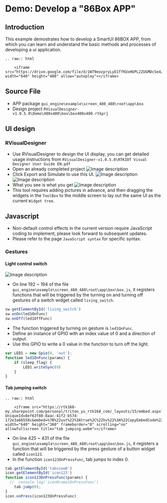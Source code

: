 #  Demo: Develop a "86Box APP"
## Introduction
This example demostrates how to develop a SmartUI 86BOX APP, from which you can learn and understand the basic methods and processes of developing a ui application.


```eval_rst
.. raw:: html

    <iframe src="https://drive.google.com/file/d/1W79eozpryLyD1ffKUxHUPL2ZUGMDcSe4/preview" width="640" height="480" allow="autoplay"></iframe>
```

## Source File
- APP package ```gui_engine\example\screen_480_480\root\app\box```
- Design project ```RVisualDesigner-v1.0.5.0\Demo\480x480\box\box480x480.rtkprj```

## UI design
### RVisualDesigner
- Use RVisualDesigner to design the UI display, you can get detailed usage instructions from ```RVisualDesigner-v1.0.5.0\RTKIOT Visual Designer User Guide EN.pdf```
- Open an already completed project
  ![Image description](https://foruda.gitee.com/images/1701067827418608218/7c54ffbf_10088396.png "ss")
- Click Export and Simulate to use this UI.
  ![Image description](https://foruda.gitee.com/images/1701068361132692754/85acb896_10088396.png "ss")
  ![Image description](https://foruda.gitee.com/images/1701068989928620648/71684794_10088396.png "ss")
- What you see is what you get
  ![Image description](https://foruda.gitee.com/images/1701069129985417739/5558648f_10088396.png "ss")
- This tool requires adding pictures in advance, and then dragging the widgets in the ```ToolBox``` to the middle screen to lay out the same UI as the current ```Widget tree```.
## Javascript
- Non-default control effects in the current version require JavaScript coding to implement, please look forward to subsequent updates.
- Please refer to the page ```JavaScript syntax``` for specific syntax.

### Gestures
#### Light control switch
![Image description](https://foruda.gitee.com/images/1701075114325492203/ca9769d1_10088396.png "ss")
- On line 192 ~ 194 of the file ```gui_engine\example\screen_480_480\root\app\box\box.js```, it registers functions that will be triggered by the turning on and turning off gestures of a switch widget called ```living_switch```.
```javascript
sw.getElementById('living_switch')
sw.onOn(led1OnFunc)
sw.onOff(led1OffFunc)
```
- The function triggered by turning on gesture is ```led1OnFunc```. 
- Define an instance of GPIO with an index value of 0 and a direction of output. 
- Use this GPIO to write a 0 value in the function to turn off the light.
```javascript
var LED1 = new Gpio(0, 'out');
function led1OnFunc(params) {
    if (sleep_flag) {
        LED1.writeSync(0)
    }   
}
```
#### Tab jumping switch
```eval_rst
.. raw:: html

    <iframe src="https://rtk168-my.sharepoint.com/personal/triton_yu_rtk168_com/_layouts/15/embed.aspx?UniqueId=8ef63f88-8aac-41f2-b57d-172e3a68558c&embed=%7B%22ust%22%3Atrue%2C%22hv%22%3A%22CopyEmbedCode%22%7D&referrer=StreamWebApp&referrerScenario=EmbedDialog.Create" width="640" height="360" frameborder="0" scrolling="no" allowfullscreen title="tab jumping.webm"></iframe>
```

- On line 425 ~ 431 of the file ```gui_engine\example\screen_480_480\root\app\box\box.js```, it registers a function that will be triggered by the press gesture of a button widget called ```icon123```.
- In the function ```icon123OnPressFunc```, tab jumps to index 0.
```javascript
tab.getElementById('tabview0')
icon.getElementById('icon123')
function icon123OnPressFunc(params) {
  //  console.log('iconNromalOnPressFunc')
    tab.jump(0);
}
icon.onPress(icon123OnPressFunc)
```




